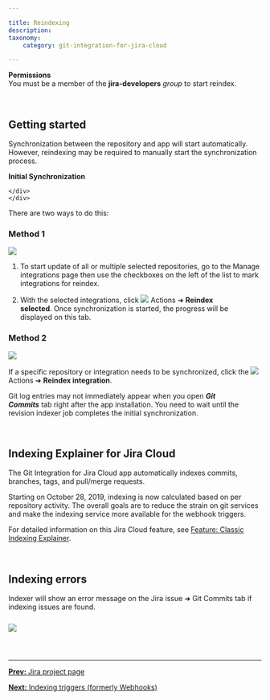 ```yaml
---

title: Reindexing
description:
taxonomy:
    category: git-integration-for-jira-cloud

---
```


<div class="bbb-callout bbb--alert">
    <div class="irow">
    <div class="ilogobox">
        <span class="logoimg"></span>
    </div>
    <div class="imsgbox">
        <b>Permissions</b><br>
        You must be a member of the <b>jira-developers</b> <i>group</i> to start reindex.
    </div>
    </div>
</div>

&nbsp;

## Getting started

Synchronization between the repository and app will start automatically. However, reindexing may be required to manually start the synchronization process.

<div class="bbb-callout bbb--note">
    <div class="irow">
    <div class="ilogobox">
        <span class="logoimg"></span>
    </div>
    <div class="imsgbox">
        <b>Initial Synchronization</b><br>
                
    </div>
    </div>
</div>

There are two ways to do this:

### Method 1

![](/wp-content/uploads/gij-gitcloud-gitmgr-reindex-integration-02.png)

1.  To start update of all or multiple selected repositories, go to the Manage integrations page then use the checkboxes on the left of the list to mark integrations for reindex.

2.  With the selected integrations, click ![](/wp-content/uploads/actions-icon.png) Actions ➜ **Reindex selected**. Once synchronization is started, the progress will be displayed on this tab.

### Method 2

![](/wp-content/uploads/gij-gitcloud-gitmgr-reindex-integration-01.png)

If a specific repository or integration needs to be synchronized, click the ![](/wp-content/upoads/actions-icon.png) Actions ➜ **Reindex integration**.


Git log entries may not immediately appear when you open <i><b>Git Commits</b></i> tab right after the app installation. You need to wait until the revision indexer job completes the initial synchronization.

&nbsp;

## Indexing Explainer for Jira Cloud

The Git Integration for Jira Cloud app automatically indexes commits, branches, tags, and pull/merge requests.

Starting on October 28, 2019, indexing is now calculated based on per repository activity. The overall goals are to reduce the strain on git services and make the indexing service more available for the webhook triggers.

For detailed information on this Jira Cloud feature, see [Feature: Classic Indexing Explainer](/git-integration-for-jira-cloud/classic-indexing-explainer-gij-cloud).

&nbsp;

## Indexing errors

Indexer will show an error message on the Jira issue ➜ Git Commits tab if indexing issues are found.

<img src='/wp-content/uploads/gij-git-cloud-indexing-error-sample.png' style='margin:25px auto;max-width:100%;display:block;' />

&nbsp;
* * *

[**Prev:** Jira project page](/git-integration-for-jira-cloud/jira-project-page-gij-cloud/)

[**Next:** Indexing triggers (formerly Webhooks)](/git-integration-for-jira-cloud/indexing-triggers-gij-cloud)

